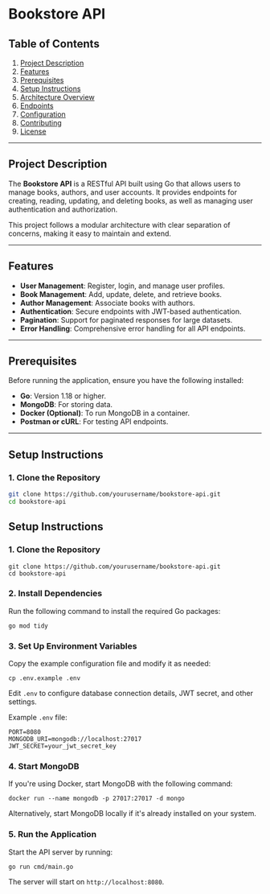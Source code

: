# Bookstore API

## Table of Contents
1. [Project Description](#project-description)
2. [Features](#features)
3. [Prerequisites](#prerequisites)
4. [Setup Instructions](#setup-instructions)
5. [Architecture Overview](#architecture-overview)
6. [Endpoints](#endpoints)
7. [Configuration](#configuration)
8. [Contributing](#contributing)
9. [License](#license)

---

## Project Description

The **Bookstore API** is a RESTful API built using Go that allows users to manage books, authors, and user accounts. It provides endpoints for creating, reading, updating, and deleting books, as well as managing user authentication and authorization.

This project follows a modular architecture with clear separation of concerns, making it easy to maintain and extend.

---

## Features

- **User Management**: Register, login, and manage user profiles.
- **Book Management**: Add, update, delete, and retrieve books.
- **Author Management**: Associate books with authors.
- **Authentication**: Secure endpoints with JWT-based authentication.
- **Pagination**: Support for paginated responses for large datasets.
- **Error Handling**: Comprehensive error handling for all API endpoints.

---

## Prerequisites

Before running the application, ensure you have the following installed:

- **Go**: Version 1.18 or higher.
- **MongoDB**: For storing data.
- **Docker (Optional)**: To run MongoDB in a container.
- **Postman or cURL**: For testing API endpoints.

---

## Setup Instructions

### 1. Clone the Repository

```bash
git clone https://github.com/yourusername/bookstore-api.git
cd bookstore-api
```

## Setup Instructions

### 1. Clone the Repository

```
git clone https://github.com/yourusername/bookstore-api.git
cd bookstore-api
```

### 2. Install Dependencies

Run the following command to install the required Go packages:

```
go mod tidy
```

### 3. Set Up Environment Variables

Copy the example configuration file and modify it as needed:

```
cp .env.example .env
```

Edit `.env` to configure database connection details, JWT secret, and other settings.

Example `.env` file:

```
PORT=8080
MONGODB_URI=mongodb://localhost:27017
JWT_SECRET=your_jwt_secret_key
```

### 4. Start MongoDB

If you're using Docker, start MongoDB with the following command:

```
docker run --name mongodb -p 27017:27017 -d mongo
```

Alternatively, start MongoDB locally if it's already installed on your system.

### 5. Run the Application

Start the API server by running:

```
go run cmd/main.go
```

The server will start on `http://localhost:8080`.